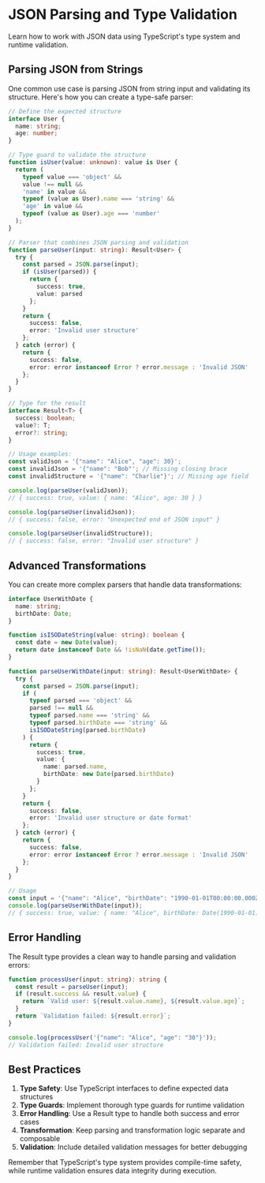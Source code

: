 # JSON Parsing and Type Validation

Learn how to work with JSON data using TypeScript's type system and runtime validation.

## Parsing JSON from Strings

One common use case is parsing JSON from string input and validating its structure. Here's how you can create a type-safe parser:

```typescript
// Define the expected structure
interface User {
  name: string;
  age: number;
}

// Type guard to validate the structure
function isUser(value: unknown): value is User {
  return (
    typeof value === 'object' &&
    value !== null &&
    'name' in value &&
    typeof (value as User).name === 'string' &&
    'age' in value &&
    typeof (value as User).age === 'number'
  );
}

// Parser that combines JSON parsing and validation
function parseUser(input: string): Result<User> {
  try {
    const parsed = JSON.parse(input);
    if (isUser(parsed)) {
      return {
        success: true,
        value: parsed
      };
    }
    return {
      success: false,
      error: 'Invalid user structure'
    };
  } catch (error) {
    return {
      success: false,
      error: error instanceof Error ? error.message : 'Invalid JSON'
    };
  }
}

// Type for the result
interface Result<T> {
  success: boolean;
  value?: T;
  error?: string;
}

// Usage examples:
const validJson = '{"name": "Alice", "age": 30}';
const invalidJson = '{"name": "Bob"'; // Missing closing brace
const invalidStructure = '{"name": "Charlie"}'; // Missing age field

console.log(parseUser(validJson));
// { success: true, value: { name: "Alice", age: 30 } }

console.log(parseUser(invalidJson));
// { success: false, error: "Unexpected end of JSON input" }

console.log(parseUser(invalidStructure));
// { success: false, error: "Invalid user structure" }
```

## Advanced Transformations

You can create more complex parsers that handle data transformations:

```typescript
interface UserWithDate {
  name: string;
  birthDate: Date;
}

function isISODateString(value: string): boolean {
  const date = new Date(value);
  return date instanceof Date && !isNaN(date.getTime());
}

function parseUserWithDate(input: string): Result<UserWithDate> {
  try {
    const parsed = JSON.parse(input);
    if (
      typeof parsed === 'object' &&
      parsed !== null &&
      typeof parsed.name === 'string' &&
      typeof parsed.birthDate === 'string' &&
      isISODateString(parsed.birthDate)
    ) {
      return {
        success: true,
        value: {
          name: parsed.name,
          birthDate: new Date(parsed.birthDate)
        }
      };
    }
    return {
      success: false,
      error: 'Invalid user structure or date format'
    };
  } catch (error) {
    return {
      success: false,
      error: error instanceof Error ? error.message : 'Invalid JSON'
    };
  }
}

// Usage
const input = '{"name": "Alice", "birthDate": "1990-01-01T00:00:00.000Z"}';
console.log(parseUserWithDate(input));
// { success: true, value: { name: "Alice", birthDate: Date(1990-01-01) } }
```

## Error Handling

The Result type provides a clean way to handle parsing and validation errors:

```typescript
function processUser(input: string): string {
  const result = parseUser(input);
  if (result.success && result.value) {
    return `Valid user: ${result.value.name}, ${result.value.age}`;
  }
  return `Validation failed: ${result.error}`;
}

console.log(processUser('{"name": "Alice", "age": "30"}')); 
// Validation failed: Invalid user structure
```

## Best Practices

1. **Type Safety**: Use TypeScript interfaces to define expected data structures
2. **Type Guards**: Implement thorough type guards for runtime validation
3. **Error Handling**: Use a Result type to handle both success and error cases
4. **Transformation**: Keep parsing and transformation logic separate and composable
5. **Validation**: Include detailed validation messages for better debugging

Remember that TypeScript's type system provides compile-time safety, while runtime validation ensures data integrity during execution.
